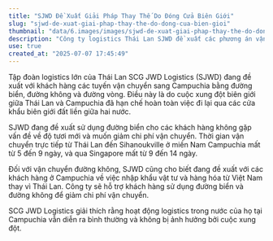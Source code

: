 ```yaml
---
title: "SJWD Đề Xuất Giải Pháp Thay Thế Do Đóng Cửa Biên Giới"
slug: "sjwd-de-xuat-giai-phap-thay-the-do-dong-cua-bien-gioi"
thumbnail: "data/6.images/images/sjwd-de-xuat-giai-phap-thay-the-do-dong-cua-bien-gioi.webp"
description: "Công ty logistics Thái Lan SJWD đề xuất các phương án vận chuyển thay thế như đường biển đường không sang Campuchia do đóng cửa biên giới đất liền vì tranh chấp."
use: true
created_at: "2025-07-07 17:45:49"
---
```


Tập đoàn logistics lớn của Thái Lan SCG JWD Logistics (SJWD) đang đề xuất với khách hàng các tuyến vận chuyển sang Campuchia bằng đường biển, đường không và đường vòng. Điều này là do cuộc xung đột biên giới giữa Thái Lan và Campuchia đã hạn chế hoàn toàn việc đi lại qua các cửa khẩu biên giới đất liền giữa hai nước.

SJWD đang đề xuất sử dụng đường biển cho các khách hàng không gặp vấn đề về độ tươi mới và muốn giảm chi phí vận chuyển. Thời gian vận chuyển trực tiếp từ Thái Lan đến Sihanoukville ở miền Nam Campuchia mất từ 5 đến 9 ngày, và qua Singapore mất từ 9 đến 14 ngày.

Đối với vận chuyển đường không, SJWD cũng cho biết đang đề xuất với các khách hàng ở Campuchia về việc nhập khẩu vật tư và hàng hóa từ Việt Nam thay vì Thái Lan. Công ty sẽ hỗ trợ khách hàng sử dụng đường biển và đường không để giảm chi phí vận chuyển.

SCG JWD Logistics giải thích rằng hoạt động logistics trong nước của họ tại Campuchia vẫn diễn ra bình thường và không bị ảnh hưởng bởi cuộc xung đột.
